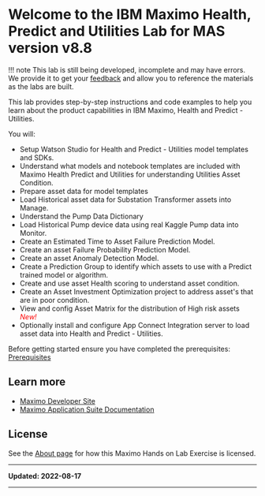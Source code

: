 # Welcome to the IBM Maximo Health, Predict and Utilities Lab for MAS version v8.8

!!! note
    This lab is still being developed, incomplete and may have errors.  We provide it to get your [feedback](https://github.com/IBM/monitor-hands-on-lab/issues/new) and allow you to reference the materials as the labs are built.

This lab provides step-by-step instructions and code examples to help you learn about the product capabilities in IBM Maximo, Health and Predict - Utilities.  

You will:

- Setup Watson Studio for Health and Predict - Utilities model templates and SDKs. 
- Understand what models and notebook templates are included with Maximo Health Predict and Utilities for understanding Utilities Asset Condition. 
- Prepare asset data for model templates
- Load Historical asset data for Substation Transformer assets into Manage.
- Understand the Pump Data Dictionary
- Load Historical Pump device data using real Kaggle Pump data into Monitor.
- Create an Estimated Time to Asset Failure Prediction Model.
- Create an asset Failure Probability Prediction Model.
- Create an asset Anomaly Detection Model.
- Create a Prediction Group to identify which assets to use with a Predict trained model or algorithm.
- Create and use asset Health scoring to understand asset condition.
- Create an Asset Investment Optimization project to address asset's that are in poor condition.
- View and config Asset Matrix for the distribution of High risk assets  <span style="color:red">*New!*</span><br/>
- Optionally install and configure App Connect Integration server to load asset data into Health and Predict - Utilities. 

Before getting started ensure you have completed the prerequisites: [Prerequisites](prereqs.md)

## Learn more

- [Maximo Developer Site](https://developer.ibm.com/components/maximo/)
- [Maximo Application Suite Documentation](https://www.ibm.com/docs/en/mas)

## License

See the [About page](about.md) for how this Maximo Hands on Lab Exercise is licensed.

---

**Updated: 2022-08-17**

---